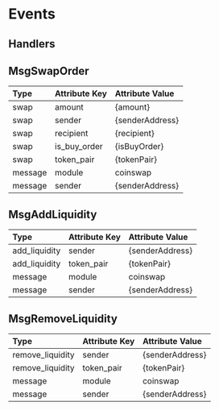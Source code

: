 <!--
order: 3
-->

# Events

## Handlers

## MsgSwapOrder

| Type    | Attribute Key | Attribute Value |
| :------ | :------------ | :-------------- |
| swap    | amount        | {amount}        |
| swap    | sender        | {senderAddress} |
| swap    | recipient     | {recipient}     |
| swap    | is_buy_order  | {isBuyOrder}    |
| swap    | token_pair    | {tokenPair}     |
| message | module        | coinswap        |
| message | sender        | {senderAddress} |

## MsgAddLiquidity

| Type          | Attribute Key | Attribute Value |
| :------------ | :------------ | :-------------- |
| add_liquidity | sender        | {senderAddress} |
| add_liquidity | token_pair    | {tokenPair}     |
| message       | module        | coinswap        |
| message       | sender        | {senderAddress} |

## MsgRemoveLiquidity

| Type             | Attribute Key | Attribute Value |
| :--------------- | :------------ | :-------------- |
| remove_liquidity | sender        | {senderAddress} |
| remove_liquidity | token_pair    | {tokenPair}     |
| message          | module        | coinswap        |
| message          | sender        | {senderAddress} |
